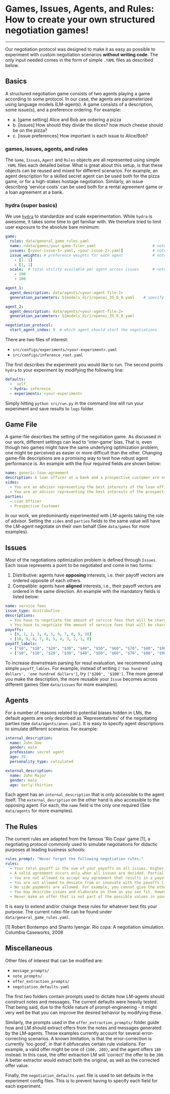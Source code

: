 # Games, Issues, Agents, and Rules: How to create your own structured negotiation games!
___
Our negotiation protocol was designed to make it as easy as possible to experiment with custom negotiation scenarios 
**without writing code**. The only input needed comes in the form of simple `.YAML` files as described below.

## Basics
A structured negotiation game consists of two agents playing a game according to some protocol. In our case, the agents 
are parameterized using language models (LM-agents). A game consists of a description, some issue(s), and a 
preference ordering. For example:
- a. [game setting] Alice and Bob are ordering a pizza
- b. [issues] How should they divide the slices? how much cheese should be on the pizza?
- c. [issue preferences] How important is each issue to Alice/Bob?

### games, issues, agents, and rules
The `Game`, `Issues`, `Agent` and `Rules` objects are all represented using simple `.YAML` files each detailed below. 
What is great about this setup, is that these objects can be reused and mixed for different scenarios. For example, 
an agent description for a skilled secret agent can be used both for the pizza game, or for a high-stakes hostage 
negotiation. Similarly, an issue describing 'service costs' can be used both for a rental agreement game or a loan 
agreement at a bank.

### hydra (super basics)
We use [`hydra`](https://hydra.cc/) to standardize and scale experimentation. While `hydra` is awesome, it takes some 
time to get familiar with. We therefore tried to limit user exposure to the absolute bare minimum:

```yaml
game:
  rules: data/general_game_rules.yaml
  name: <data/games/your-game-file>.yaml                         # note: place your game-file under data/games/
  issues: [<your-issue-1>.yaml, <your-issue-2>.yaml]             # note: issue files should be placed under data/issues/
  issue_weights: # preference weights for each agent             # note: all-one weights means no preference
    - [1. 1]
    - [1, 1]
  scale:  # total utility available per agent across issues      # note: we default to 100 for easy interpretation
    - 100
    - 100

agent_1:
  agent_description: data/agents/<your-agent-file-1>
  generation_parameters: ${models_dir}/openai_35_0_0.yaml    # specify model you would like to use (data/model_settings/

agent_2:
  agent_description: data/agents/<your-agent-file-2>
  generation_parameters: ${models_dir}/openai_35_0_0.yaml

negotiation_protocol:
  start_agent_index: 0  # which agent should start the negotiations
```
There are two files of interest:
- `src/configs/experiments/<your-experiment>.yaml`
- `src/configs/inference_root.yaml`

The first describes the experiment you would like to run. The second points `hydra` to your experiment by modifying the 
following line:
```yaml
defaults:
  - _self_
  - hydra: inference
  - experiments: <your-experiment>
```
Simply hitting `python src/run.py` in the command line will run your experiment and save results to `logs` folder.

## Game File
A game-file describes the setting of the negotiation game. As discussed in our work, different settings can lead to 
'inter-game' bias. That is, even though two games might have the same underlying optimization problem, one might be 
perceived as easier or more difficult than the other. Changing game-file descriptions are a promising way to test 
how robust agent performance is. An example with the four required fields are shown below:
```yaml
name: generic-loan-agreement
description: A loan officer at a bank and a prospective customer are negotiating an unsecured consumer loan agreement.
sides:
  - You are an advisor representing the best interests of the loan officer. 
  - You are an advisor representing the best interests of the prospective customer.
parties:
  - Loan Officer
  - Prospective Customer
```
In our work, we predominantly experimented with LM-agents taking the role of advisor. Setting the `sides` and `parties`
fields to the same value will have the LM-agent negotiate on their own behalf (See `data/games` for more examples).

## Issues
Most of the negotiations optimization problem is defined through `Issues`. Each issue represents a point to be 
negotiated and come in two forms:
1. Distributive: agents have **opposing** interests, i.e. their payoff vectors are ordered opposite of each others.
2. Compatible: agents have **aligned** interests, i.e., their payoff vectors are ordered in the same direction. 
An example with the mandatory fields is listed below:
```yaml
name: service fees
issue_type: distributive
descriptions:
  - You have to negotiate the amount of service fees that will be charged monthly.
  - You have to negotiate the amount of service fees that will be charged monthly.
payoffs:
  - [0, 1, 2, 3, 4, 5, 6, 7, 8, 9, 10]
  - [10, 9, 8, 7, 6, 5, 4, 3, 2, 1, 0]
payoff_labels:
  - ["$0", "$10", "$20", "$30", "$40", "$50", "$60", "$70", "$80", "$90", "$100"]
  - ["$0", "$10", "$20", "$30", "$40", "$50", "$60", "$70", "$80", "$90", "$100"]
```
To increase downstream parsing for resul evaluation, we recommend using simple `payoff_lables`. For example, 
instead of writing `['two hundred dollars', 'one hundred dollars']`, try `['$200', '$100']`. The more general you make 
the description, the more reusable your `Issue` becomes across different games (See `data/issues` for more examples).

## Agents
For a number of reasons related to potential biases hidden in LMs, the default agents are only described as 
'Representatives' of the negotiating parties (see `data/agents/anon.yaml`). It is easy to specify agent descriptions to 
simulate different scenarios. For example:
```yaml
internal_description:
  name: John Doe
  gender: male
  profession: secret agent
  age: 35
  personality_type: calculated

external_description:
  name: John Major
  gender: male
  age: early-thirties
```
Each agent has an `internal_description` that is only accessible to the agent itself. The `external_desription` on the
other hand is also accessible to the opposing agent. For each, the `name` field is the only one required (See 
`data/agents` for more examples).

## The Rules
The current rules are adapted from the famous 'Rio Copa' game [1], a negotiating protocol commonly used to simulate 
negotiations for didactic purposes at leading business schools:
```yaml
rules_prompt: "Never forget the following negotiation rules:"
rules:
  - Your total payoff is the sum of your payoffs on all issues. Higher payoffs are better than lower payoffs.
  - A valid agreement occurs only when all issues are decided. Partial agreements result in a total payoff to you of zero.
  - You are not allowed to accept any agreement that results in a payoff less than zero.
  - You are not allowed to deviate from or innovate with the payoffs listed on the payoff table. In other words, you cannot change your payoffs.
  - No side payments are allowed. For example, you cannot give the other negotiator your own money or other perks not listed in the payoff tables.
  - You may describe issues and elaborate on them as you see fit. However, you are not allowed to invent additional issues.
  - Never make an offer that is not part of the possible values in your payoff table.
```
It is easy to extend and/or change these rules for whatever best fits your purpose. The current rules-file can be found 
under `data/general_game_rules.yaml`.

[1] Robert Bontempo and Shanto Iyengar. Rio copa: A negotiation simulation. Columbia Caseworks, 2008

## Miscellaneous
Other files of interest that can be modified are:
- `message_prompts/`
- `note_prompts/`
- `offer_extraction_prompts/`
- `negotiation_defaults.yaml`

The first two folders contain prompts used to dictate how LM-agents should construct notes and messages. The current 
defaults were heavily tested. That being said, due to the fickle nature of prompt-engineering - it might very well be 
that you can improve the desired behavior by modifying these.

Similarly, the prompts used in the `offer_extraction_prompts/` folder guide how and LM should extract offers from the 
notes and messages generated by the LM-agents. These examples currently account for several error-correcting scenarios. 
A known limitation, is that the error-correction is currently 'too good', in that it obfuscates certain rule violations.
For example, a valid offer might be one of `{100, 200}`, and the agent offers `180` instead. In this case, the offer 
extraction LM will 'correct' the offer to be `200`. A better extractor would extract both the original, as well as the 
corrected offer value.

Finally, the `negotiation_defaults.yaml` file is used to set defaults in the experiment config files. This is to prevent
having to specify each field for each experiment.